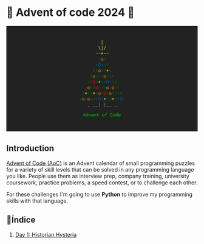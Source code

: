 # 🎄 Advent of code 2024 🎄

![main_image](images/AoC_2024_Tree.png)

## Introduction

[Advent of Code (AoC)](https://adventofcode.com/2024/about) is an Advent calendar of small programming puzzles for a variety of skill levels that can be solved in any programming language you like. People use them as interview prep, company training, university coursework, practice problems, a speed contest, or to challenge each other.

For these challenges I'm going to use **Python** to improve my programming skills with that language.

## 📖Índice

1. [Day 1: Historian Hysteria](challenges/day01/README.md)
